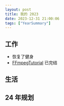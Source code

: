 ```yaml
---
layout: post
title: 我的 2023
date: 2023-12-31 21:00:06
tags: ["YearSummary"]
---
```


## 工作

- 恢复了健身
- [FFmpegTutorial](https://github.com/debugly/FFmpegTutorial) 已完结

## 生活

## 24 年规划